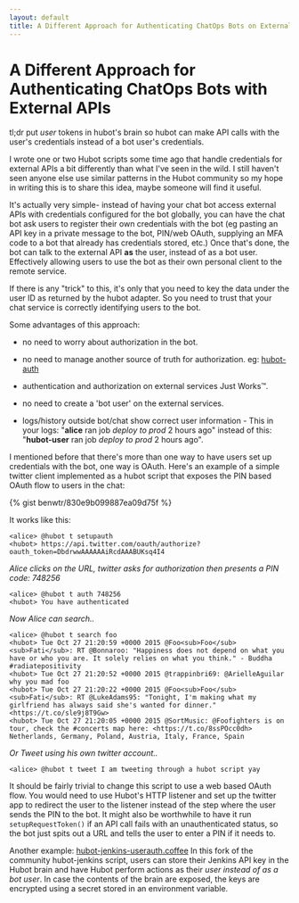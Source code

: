 ```yaml
---
layout: default
title: A Different Approach for Authenticating ChatOps Bots on External APIs
---
```

# A Different Approach for Authenticating ChatOps Bots with External APIs

tl;dr put _user_ tokens in hubot's brain so hubot can make API calls with the
user's credentials instead of a bot user's credentials.

I wrote one or two Hubot scripts some time ago that handle credentials for
external APIs a bit differently than what I've seen in the wild. I still haven't
seen anyone else use similar patterns in the Hubot community so my hope in
writing this is to share this idea, maybe someone will find it useful.

It's actually very simple- instead of having your chat bot access external APIs
with credentials configured for the bot globally, you can have the chat bot ask
users to register their own credentials with the bot (eg pasting an API key in a
private message to the bot, PIN/web OAuth, supplying an MFA code to a bot that
already has credentials stored, etc.) Once that's done, the bot can talk to the
external API **as** the user, instead of as a bot user. Effectively allowing users
to use the bot as their own personal client to the remote service.

If there is any "trick" to this, it's only that you need to key the data under
the user ID as returned by the hubot adapter. So you need to trust that your
chat service is correctly identifying users to the bot.

Some advantages of this approach:

-   no need to worry about authorization in the bot.

-   no need to manage another source of truth for authorization. eg:
    [hubot-auth](https://github.com/hubot-scripts/hubot-auth)

-   authentication and authorization on external services Just Works™.

-   no need to create a 'bot user' on the external services.

-   logs/history outside bot/chat show correct user information - This in
    your logs: "**alice** ran job _deploy to prod_ 2 hours ago" instead of this:
    "**hubot-user** ran job _deploy to prod_ 2 hours ago".

I mentioned before that there's more than one way to have users set up
credentials with the bot, one way is OAuth. Here's an example of a simple
twitter client implemented as a hubot script that exposes the PIN based OAuth
flow to users in the chat:

{% gist benwtr/830e9b099887ea09d75f %}

It works like this:

```
<alice> @hubot t setupauth
<hubot> https://api.twitter.com/oauth/authorize?oauth_token=DbdrwwAAAAAAiRcdAAABUKsq4I4
```

_Alice clicks on the URL, twitter asks for authorization then presents a PIN code:
748256_

```
<alice> @hubot t auth 748256
<hubot> You have authenticated
```

_Now Alice can search.._

```
<alice> @hubot t search foo
<hubot> Tue Oct 27 21:20:59 +0000 2015 @Foo<sub>Foo</sub><sub>Fati</sub>: RT @Bonnaroo: "Happiness does not depend on what you have or who you are. It solely relies on what you think." - Buddha #radiatepositivity
<hubot> Tue Oct 27 21:20:52 +0000 2015 @trappinbri69: @ArielleAguilar why you mad foo
<hubot> Tue Oct 27 21:20:22 +0000 2015 @Foo<sub>Foo</sub><sub>Fati</sub>: RT @LukeAdams95: "Tonight, I'm making what my girlfriend has always said she's wanted for dinner." <https://t.co/sle9j8T9Gw>
<hubot> Tue Oct 27 21:20:05 +0000 2015 @SortMusic: @Foofighters is on tour, check the #concerts map here: <https://t.co/8ssPOcc0dh> Netherlands, Germany, Poland, Austria, Italy, France, Spain
```

_Or Tweet using his own twitter account.._

```
<alice> @hubot t tweet I am tweeting through a hubot script yay
```

It should be fairly trivial to change this script to use a web based OAuth flow.
You would need to use Hubot's HTTP listener and set up the twitter app to
redirect the user to the listener instead of the step where the user sends the
PIN to the bot. It might also be worthwhile to have it run `setupRequestToken()`
if an API call fails with an unauthenticated status, so the bot just spits out a
URL and tells the user to enter a PIN if it needs to.

Another example:
[hubot-jenkins-userauth.coffee](https://github.com/benwtr/hubot-jenkins-userauth/blob/master/src/hubot-jenkins-userauth.coffee)
In this fork of the community hubot-jenkins script, users can store their
Jenkins API key in the Hubot brain and have Hubot perform actions as their _user
instead of as a bot user_. In case the contents of the brain are exposed, the
keys are encrypted using a secret stored in an environment variable.



